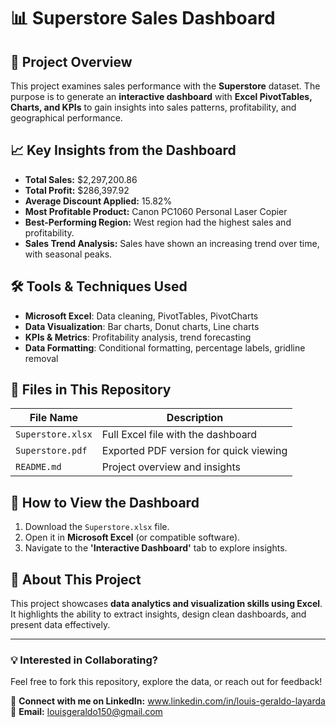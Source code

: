 # 📊 Superstore Sales Dashboard

## 📌 Project Overview
This project examines sales performance with the **Superstore** dataset. The purpose is to generate an **interactive dashboard** with **Excel PivotTables, Charts, and KPIs** to gain insights into sales patterns, profitability, and geographical performance.

## 📈 Key Insights from the Dashboard
- **Total Sales:** $2,297,200.86
- **Total Profit:** $286,397.92
- **Average Discount Applied:** 15.82%
- **Most Profitable Product:** Canon PC1060 Personal Laser Copier
- **Best-Performing Region:** West region had the highest sales and profitability.
- **Sales Trend Analysis:** Sales have shown an increasing trend over time, with seasonal peaks.

## 🛠 Tools & Techniques Used
- **Microsoft Excel**: Data cleaning, PivotTables, PivotCharts
- **Data Visualization**: Bar charts, Donut charts, Line charts
- **KPIs & Metrics**: Profitability analysis, trend forecasting
- **Data Formatting**: Conditional formatting, percentage labels, gridline removal

## 📂 Files in This Repository
| File Name         | Description |
|------------------|-------------|
| `Superstore.xlsx` | Full Excel file with the dashboard |
| `Superstore.pdf`  | Exported PDF version for quick viewing |
| `README.md`      | Project overview and insights |

## 🔗 How to View the Dashboard
1. Download the `Superstore.xlsx` file.
2. Open it in **Microsoft Excel** (or compatible software).
3. Navigate to the **'Interactive Dashboard'** tab to explore insights.

## 🚀 About This Project
This project showcases **data analytics and visualization skills using Excel**. It highlights the ability to extract insights, design clean dashboards, and present data effectively.

---

### 💡 Interested in Collaborating?
Feel free to fork this repository, explore the data, or reach out for feedback!

🔗 **Connect with me on LinkedIn:** www.linkedin.com/in/louis-geraldo-layarda  
📧 **Email:** louisgeraldo150@gmail.com  
